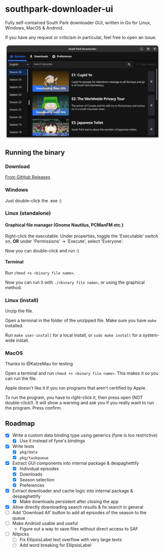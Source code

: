 # southpark-downloader-ui
Fully self-contained South Park downloader GUI, written in Go for Linux, Windows, MacOS &amp; Android.

If you have any request or criticism in particular, feel free to open an issue.

![Preview image](/preview.png)

## Running the binary
### Download
[From GitHub Releases](https://github.com/xypwn/southpark-downloader-ui/releases/latest)

### Windows
Just double-click the .exe :)

### Linux (standalone)
#### Graphical file manager (Gnome Nautilus, PCManFM etc.)
Right-click the executable. Under properties, toggle the 'Executable' switch on, **OR** under 'Permissions' -> 'Execute', select 'Everyone'.

Now you can double-click and run :)

#### Terminal
Run `chmod +x <binary file name>`.

Now you can run it with `./<binary file name>`, or using the graphical method.

### Linux (install)
Unzip the file.

Open a terminal in the folder of the unzipped file. Make sure you have `make` installed.

Run `make user-install` for a local install, or `sudo make install` for a system-wide install.

### MacOS
Thanks to @KatzeMau for testing

Open a terminal and run `chmod +x <binary file name>`. This makes it so you can run the file.

Apple doesn't like it if you run programs that aren't certified by Apple.

To run the program, you have to right-click it, then press open (NOT double-click!). It will show a warning and ask you if you really want to run the program. Press confirm.

## Roadmap
- [X] Write a custom data binding type using generics (fyne is too restrictive)
  - [X] Use it instead of fyne's bindings
- [X] Write tests
  - [X] `pkg/data`
  - [X] `pkg/taskqueue`
- [X] Extract GUI components into internal package & despaghettify
  - [X] Individual episodes
  - [X] Downloads
  - [X] Season selection
  - [X] Preferences
- [X] Extract downloader and cache logic into internal package & despaghettify
  - [X] Make downloads persistent after closing the app
- [X] Allow directly downloading search results & fix search in general
- [ ] Add 'Download All' button to add all episodes of the season to the queue
- [ ] Make Android usable and useful
  - Figure out a way to save files without direct access to SAF
- [ ] Nitpicks
  - [ ] Fix EllipsisLabel text overflow with very large texts
  - [ ] Add word breaking for EllipsisLabel
